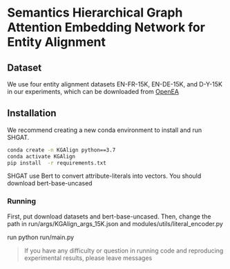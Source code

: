 # Semantics Hierarchical Graph Attention Embedding Network for Entity Alignment

## Dataset
We use four entity alignment datasets EN-FR-15K, EN-DE-15K, and	D-Y-15K in our experiments, which can be downloaded from [OpenEA](https://github.com/nju-websoft/OpenEA)


## Installation

We recommend creating a new conda environment to install and run SHGAT.
```bash
conda create -n KGAlign python==3.7
conda activate KGAlign
pip install  -r requirements.txt
```
SHGAT use Bert to convert attribute-literals into vectors. You should download bert-base-uncased

### Running

First, put download datasets and bert-base-uncased. Then, change the path in run/args/KGAlign_args_15K.json and modules/utils/literal_encoder.py

run python run/main.py


> If you have any difficulty or question in running code and reproducing experimental results, please leave messages

